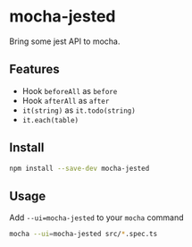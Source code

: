 # mocha-jested

Bring some jest API to mocha.

## Features

- Hook `beforeAll` as `before`
- Hook `afterAll` as `after`
- `it(string)` as `it.todo(string)`
- `it.each(table)`

## Install

```sh
npm install --save-dev mocha-jested
```

## Usage

Add `--ui=mocha-jested` to your `mocha` command

```sh
mocha --ui=mocha-jested src/*.spec.ts
```
